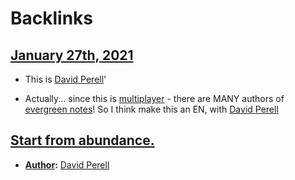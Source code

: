 
# Backlinks
## [January 27th, 2021](<January 27th, 2021.md>)
- This is [David Perell](<David Perell.md>)'

- Actually... since this is [multiplayer](<multiplayer.md>) - there are MANY authors of [evergreen notes](<evergreen notes.md>)! So I think make this an EN, with [David Perell](<David Perell.md>)

## [Start from abundance.](<Start from abundance..md>)
- **[Author](<Author.md>):** [David Perell](<David Perell.md>)


